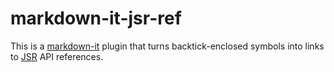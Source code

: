 markdown-it-jsr-ref
===================

This is a [markdown-it] plugin that turns backtick-enclosed symbols into links
to [JSR] API references.

[markdown-it]: https://github.com/markdown-it/markdown-it
[JSR]: https://jsr.io/
